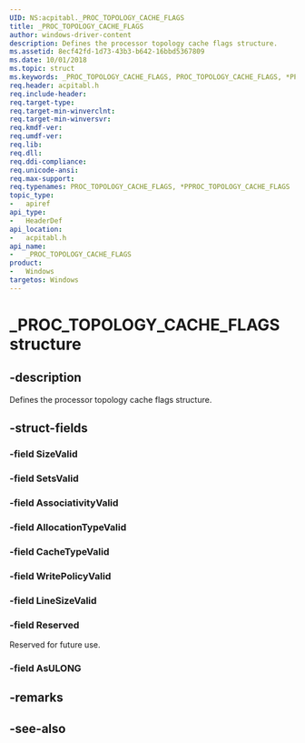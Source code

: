 ```yaml
---
UID: NS:acpitabl._PROC_TOPOLOGY_CACHE_FLAGS
title: _PROC_TOPOLOGY_CACHE_FLAGS
author: windows-driver-content
description: Defines the processor topology cache flags structure.
ms.assetid: 8ecf42fd-1d73-43b3-b642-16bbd5367809
ms.date: 10/01/2018
ms.topic: struct
ms.keywords: _PROC_TOPOLOGY_CACHE_FLAGS, PROC_TOPOLOGY_CACHE_FLAGS, *PPROC_TOPOLOGY_CACHE_FLAGS, 
req.header: acpitabl.h
req.include-header:
req.target-type:
req.target-min-winverclnt:
req.target-min-winversvr:
req.kmdf-ver:
req.umdf-ver:
req.lib:
req.dll:
req.ddi-compliance:
req.unicode-ansi:
req.max-support:
req.typenames: PROC_TOPOLOGY_CACHE_FLAGS, *PPROC_TOPOLOGY_CACHE_FLAGS
topic_type: 
-	apiref
api_type: 
-	HeaderDef
api_location: 
-	acpitabl.h
api_name: 
-	_PROC_TOPOLOGY_CACHE_FLAGS
product:
-	Windows
targetos: Windows
---
```


# _PROC_TOPOLOGY_CACHE_FLAGS structure

## -description

Defines the processor topology cache flags structure.

## -struct-fields

### -field SizeValid
 
### -field SetsValid
 
### -field AssociativityValid
 
### -field AllocationTypeValid
 
### -field CacheTypeValid
 
### -field WritePolicyValid
 
### -field LineSizeValid
 
### -field Reserved

Reserved for future use.
 
### -field AsULONG
 

## -remarks

## -see-also
